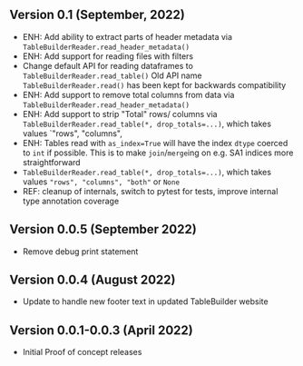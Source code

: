 ## Version 0.1 (September, 2022)

- ENH: Add ability to extract parts of header metadata via 
  `TableBuilderReader.read_header_metadata()`
- ENH: Add support for reading files with filters
- Change default API for reading dataframes to `TableBuilderReader.read_table()`
  Old API name `TableBuilderReader.read()` has been kept for backwards compatibility
- ENH: Add support to remove total columns from data via
  `TableBuilderReader.read_header_metadata()`
- ENH: Add support to strip "Total" rows/ columns via 
  `TableBuilderReader.read_table(*, drop_totals=...)`, which takes values `"rows", "columns", 
- ENH: Tables read with `as_index=True` will have the index `dtype` coerced to `int` if possible.
  This is to make `join`/`merge`ing on e.g. SA1 indices more straightforward
- 
  `TableBuilderReader.read_table(*, drop_totals=...)`, which takes values `"rows", "columns",
  "both"` or `None`
- REF: cleanup of internals, switch to pytest for tests, improve internal type annotation coverage


## Version 0.0.5 (September 2022)
- Remove debug print statement

## Version 0.0.4 (August 2022)
- Update to handle new footer text in updated TableBuilder website

## Version 0.0.1-0.0.3 (April 2022)

- Initial Proof of concept releases